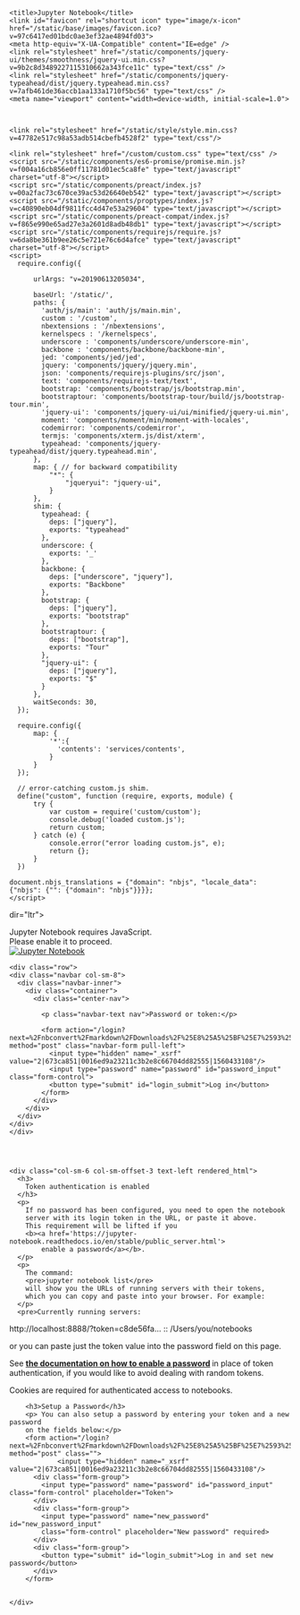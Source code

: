 <!DOCTYPE HTML>
<html>

<head>
    <meta charset="utf-8">

    <title>Jupyter Notebook</title>
    <link id="favicon" rel="shortcut icon" type="image/x-icon" href="/static/base/images/favicon.ico?v=97c6417ed01bdc0ae3ef32ae4894fd03">
    <meta http-equiv="X-UA-Compatible" content="IE=edge" />
    <link rel="stylesheet" href="/static/components/jquery-ui/themes/smoothness/jquery-ui.min.css?v=9b2c8d3489227115310662a343fce11c" type="text/css" />
    <link rel="stylesheet" href="/static/components/jquery-typeahead/dist/jquery.typeahead.min.css?v=7afb461de36accb1aa133a1710f5bc56" type="text/css" />
    <meta name="viewport" content="width=device-width, initial-scale=1.0">
    
    

    <link rel="stylesheet" href="/static/style/style.min.css?v=47782e517c98a53adb514cbefb4528f2" type="text/css"/>
    
<link rel="stylesheet" href="/static/auth/css/override.css?v=19ec59d2c4f1203c49fe47462028cd9a" type="text/css" />

    <link rel="stylesheet" href="/custom/custom.css" type="text/css" />
    <script src="/static/components/es6-promise/promise.min.js?v=f004a16cb856e0ff11781d01ec5ca8fe" type="text/javascript" charset="utf-8"></script>
    <script src="/static/components/preact/index.js?v=00a2fac73c670ce39ac53d26640eb542" type="text/javascript"></script>
    <script src="/static/components/proptypes/index.js?v=c40890eb04df9811fcc4d47e53a29604" type="text/javascript"></script>
    <script src="/static/components/preact-compat/index.js?v=f865e990e65ad27e3a2601d8adb48db1" type="text/javascript"></script>
    <script src="/static/components/requirejs/require.js?v=6da8be361b9ee26c5e721e76c6d4afce" type="text/javascript" charset="utf-8"></script>
    <script>
      require.config({
          
          urlArgs: "v=20190613205034",
          
          baseUrl: '/static/',
          paths: {
            'auth/js/main': 'auth/js/main.min',
            custom : '/custom',
            nbextensions : '/nbextensions',
            kernelspecs : '/kernelspecs',
            underscore : 'components/underscore/underscore-min',
            backbone : 'components/backbone/backbone-min',
            jed: 'components/jed/jed',
            jquery: 'components/jquery/jquery.min',
            json: 'components/requirejs-plugins/src/json',
            text: 'components/requirejs-text/text',
            bootstrap: 'components/bootstrap/js/bootstrap.min',
            bootstraptour: 'components/bootstrap-tour/build/js/bootstrap-tour.min',
            'jquery-ui': 'components/jquery-ui/ui/minified/jquery-ui.min',
            moment: 'components/moment/min/moment-with-locales',
            codemirror: 'components/codemirror',
            termjs: 'components/xterm.js/dist/xterm',
            typeahead: 'components/jquery-typeahead/dist/jquery.typeahead.min',
          },
          map: { // for backward compatibility
              "*": {
                  "jqueryui": "jquery-ui",
              }
          },
          shim: {
            typeahead: {
              deps: ["jquery"],
              exports: "typeahead"
            },
            underscore: {
              exports: '_'
            },
            backbone: {
              deps: ["underscore", "jquery"],
              exports: "Backbone"
            },
            bootstrap: {
              deps: ["jquery"],
              exports: "bootstrap"
            },
            bootstraptour: {
              deps: ["bootstrap"],
              exports: "Tour"
            },
            "jquery-ui": {
              deps: ["jquery"],
              exports: "$"
            }
          },
          waitSeconds: 30,
      });

      require.config({
          map: {
              '*':{
                'contents': 'services/contents',
              }
          }
      });

      // error-catching custom.js shim.
      define("custom", function (require, exports, module) {
          try {
              var custom = require('custom/custom');
              console.debug('loaded custom.js');
              return custom;
          } catch (e) {
              console.error("error loading custom.js", e);
              return {};
          }
      })

    document.nbjs_translations = {"domain": "nbjs", "locale_data": {"nbjs": {"": {"domain": "nbjs"}}}};
    </script>

    
    

</head>

<body class=""
 
  
 
dir="ltr">

<noscript>
    <div id='noscript'>
      Jupyter Notebook requires JavaScript.<br>
      Please enable it to proceed. 
  </div>
</noscript>

<div id="header">
  <div id="header-container" class="container">
  <div id="ipython_notebook" class="nav navbar-brand"><a href="/tree" title='dashboard'>
      <img src='/static/base/images/logo.png?v=641991992878ee24c6f3826e81054a0f' alt='Jupyter Notebook'/>
  </a></div>

  
  
  
  
  
  


  
  
  </div>
  <div class="header-bar"></div>

  
  
</div>

<div id="site">


<div id="ipython-main-app" class="container">

    
    
    <div class="row">
    <div class="navbar col-sm-8">
      <div class="navbar-inner">
        <div class="container">
          <div class="center-nav">
          
            <p class="navbar-text nav">Password or token:</p>
          
            <form action="/login?next=%2Fnbconvert%2Fmarkdown%2FDownloads%2F%25E8%25A5%25BF%25E7%2593%259C%25E4%25B9%25A6%2F%25E8%25B4%259D%25E5%258F%25B6%25E6%2596%25AF%25E5%2588%2586%25E7%25B1%25BB%25E5%2599%25A8.ipynb%3Fdownload%3Dtrue" method="post" class="navbar-form pull-left">
              <input type="hidden" name="_xsrf" value="2|673ca851|0016ed9a23211c3b2e8c66704dd82555|1560433108"/>
              <input type="password" name="password" id="password_input" class="form-control">
              <button type="submit" id="login_submit">Log in</button>
            </form>
          </div>
        </div>
      </div>
    </div>
    </div>
    
    
    
    
    <div class="col-sm-6 col-sm-offset-3 text-left rendered_html">
      <h3>
        Token authentication is enabled
      </h3>
      <p>
        If no password has been configured, you need to open the notebook
        server with its login token in the URL, or paste it above.
        This requirement will be lifted if you
        <b><a href='https://jupyter-notebook.readthedocs.io/en/stable/public_server.html'>
            enable a password</a></b>.
      </p>
      <p>
        The command:
        <pre>jupyter notebook list</pre>
        will show you the URLs of running servers with their tokens,
        which you can copy and paste into your browser. For example:
      </p>
      <pre>Currently running servers:
http://localhost:8888/?token=c8de56fa... :: /Users/you/notebooks
</pre>
      <p>
        or you can paste just the token value into the password field on this
        page.
      </p>
      <p>
        See
        <b><a
         href='https://jupyter-notebook.readthedocs.io/en/stable/public_server.html'>
                the documentation on how to enable a password</a>
        </b>
        in place of token authentication,
        if you would like to avoid dealing with random tokens.
      </p>
      <p>
        Cookies are required for authenticated access to notebooks.
      </p>
      
        <h3>Setup a Password</h3>
        <p> You can also setup a password by entering your token and a new password
        on the fields below:</p>
        <form action="/login?next=%2Fnbconvert%2Fmarkdown%2FDownloads%2F%25E8%25A5%25BF%25E7%2593%259C%25E4%25B9%25A6%2F%25E8%25B4%259D%25E5%258F%25B6%25E6%2596%25AF%25E5%2588%2586%25E7%25B1%25BB%25E5%2599%25A8.ipynb%3Fdownload%3Dtrue" method="post" class="">
                <input type="hidden" name="_xsrf" value="2|673ca851|0016ed9a23211c3b2e8c66704dd82555|1560433108"/>
          <div class="form-group">
            <input type="password" name="password" id="password_input" class="form-control" placeholder="Token">
          </div>
          <div class="form-group">
            <input type="password" name="new_password" id="new_password_input"
            class="form-control" placeholder="New password" required>
          </div>
          <div class="form-group">
            <button type="submit" id="login_submit">Log in and set new password</button>
          </div>
        </form>
      

    </div>
    
    
</div>


</div>








<script type="text/javascript">
  require(["auth/js/main"], function (auth) {
    auth.login_main();
  });
</script>



<script type='text/javascript'>
  function _remove_token_from_url() {
    if (window.location.search.length <= 1) {
      return;
    }
    var search_parameters = window.location.search.slice(1).split('&');
    for (var i = 0; i < search_parameters.length; i++) {
      if (search_parameters[i].split('=')[0] === 'token') {
        // remote token from search parameters
        search_parameters.splice(i, 1);
        var new_search = '';
        if (search_parameters.length) {
          new_search = '?' + search_parameters.join('&');
        }
        var new_url = window.location.origin + 
                      window.location.pathname + 
                      new_search + 
                      window.location.hash;
        window.history.replaceState({}, "", new_url);
        return;
      }
    }
  }
  _remove_token_from_url();
</script>
</body>

</html>